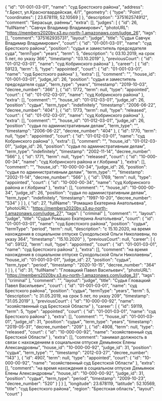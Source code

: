 {
    "id": "01-001-03-01",
    "name": "суд Брестского района",
    "address": "г.Брест, ул.Красногвардейская, 4/1",
    "geometry": {
        "type": "Point",
        "coordinates": [
            23.678119,
            52.10569
        ]
    },
    "description": "375162574912",
    "comment": "Берасьце, раённы",
    "extra": [],
    "judges": [
        {
            "id": 26,
            "fullName": "Савчук Владимир Владимирович",
            "photoURL": "https://members2020by.s3.eu-north-1.amazonaws.com/judge_26",
            "tags": [],
            "comment": "375162935731",
            "layout": "judge",
            "title": "Судья Савчук Владимир Владимирович",
            "court": {
                "id": "01-001-03-01",
                "name": "суд Брестского района",
                "position": "судья и заместитель председателя суда",
                "termType": "years",
                "term": 5,
                "description": "c 03.10.2019, на срок 5 лет, по указу 366",
                "timestamp": "03.10.2019"
            },
            "previousCourt": {
                "id": "01-012-03-01",
                "name": "суд Кобринского района"
            },
            "career": [
                {
                    "id": 59123,
                    "term": 5,
                    "type": "appointed",
                    "court": {
                        "id": "01-001-03-01",
                        "name": "суд Брестского района"
                    },
                    "extra": [],
                    "comment": "",
                    "house_id": "01-001-03-01",
                    "judge_id": 26,
                    "position": "судья и заместитель председателя суда",
                    "term_type": "years",
                    "timestamp": "2019-10-03",
                    "decree_number": "366"
                },
                {
                    "id": 1772,
                    "term": null,
                    "type": "appointed",
                    "court": {
                        "id": "01-012-03-01",
                        "name": "суд Кобринского района"
                    },
                    "extra": [],
                    "comment": "",
                    "house_id": "01-012-03-01",
                    "judge_id": 26,
                    "position": "судья",
                    "term_type": "indefinitely",
                    "timestamp": "2006-06-22",
                    "decree_number": "404"
                },
                {
                    "id": 1773,
                    "term": null,
                    "type": "released",
                    "court": {
                        "id": "01-012-03-01",
                        "name": "суд Кобринского района"
                    },
                    "extra": [],
                    "comment": "",
                    "house_id": "01-012-03-01",
                    "judge_id": 26,
                    "position": "судья по административным делам",
                    "term_type": "",
                    "timestamp": "2006-06-22",
                    "decree_number": "404"
                },
                {
                    "id": 1770,
                    "term": null,
                    "type": "appointed",
                    "court": {
                        "id": "01-012-03-01",
                        "name": "суд Кобринского района"
                    },
                    "extra": [],
                    "comment": "",
                    "house_id": "01-012-03-01",
                    "judge_id": 26,
                    "position": "судья по административным делам",
                    "term_type": "indefinitely",
                    "timestamp": "2002-11-14",
                    "decree_number": "566"
                },
                {
                    "id": 1771,
                    "term": null,
                    "type": "released",
                    "court": {
                        "id": "10-000-00-34",
                        "name": "суд Кобринского района и г.Кобрина"
                    },
                    "extra": [],
                    "comment": "",
                    "house_id": "10-000-00-34",
                    "judge_id": 26,
                    "position": "судья по административным делам",
                    "term_type": "",
                    "timestamp": "2002-11-14",
                    "decree_number": "566"
                },
                {
                    "id": 1769,
                    "term": null,
                    "type": "appointed",
                    "court": {
                        "id": "10-000-00-34",
                        "name": "суд Кобринского района и г.Кобрина"
                    },
                    "extra": [],
                    "comment": "",
                    "house_id": "10-000-00-34",
                    "judge_id": 26,
                    "position": "судья по административным делам",
                    "term_type": "indefinitely",
                    "timestamp": "1997-10-20",
                    "decree_number": "534"
                }
            ]
        },
        {
            "id": 27,
            "fullName": "Ромашко Екатерина Анатольевна",
            "photoURL": "https://members2020by.s3.eu-north-1.amazonaws.com/judge_27",
            "tags": [
                "criminal"
            ],
            "comment": "",
            "layout": "judge",
            "title": "Судья Ромашко Екатерина Анатольевна",
            "court": {
                "id": "01-001-03-01",
                "name": "суд Брестского района",
                "position": "судья",
                "termType": "period",
                "term": null,
                "description": "c 15.10.2020, на время нахождения в социальном отпуске Суходольской Ольги Николаевны, по указу 364",
                "timestamp": "15.10.2020"
            },
            "previousCourt": null,
            "career": [
                {
                    "id": 59122,
                    "term": null,
                    "type": "appointed",
                    "court": {
                        "id": "01-001-03-01",
                        "name": "суд Брестского района"
                    },
                    "extra": [],
                    "comment": "на время нахождения в социальном отпуске Суходольской Ольги Николаевны",
                    "house_id": "01-001-03-01",
                    "judge_id": 27,
                    "position": "судья",
                    "term_type": "period",
                    "timestamp": "2020-10-15",
                    "decree_number": "364"
                }
            ]
        },
        {
            "id": 31,
            "fullName": "Гловацкий Павел Васильевич",
            "photoURL": "https://members2020by.s3.eu-north-1.amazonaws.com/judge_31",
            "tags": [
                "criminal"
            ],
            "comment": "",
            "layout": "judge",
            "title": "Судья Гловацкий Павел Васильевич",
            "court": {
                "id": "01-001-03-01",
                "name": "суд Брестского района",
                "position": "судья",
                "termType": "years",
                "term": 5,
                "description": "c 31.05.2019, на срок 5 лет, по указу 209",
                "timestamp": "31.05.2019"
            },
            "previousCourt": {
                "id": "10-000-00-92",
                "name": "хозяйственный суд Брестской Области"
            },
            "career": [
                {
                    "id": 59119,
                    "term": 5,
                    "type": "appointed",
                    "court": {
                        "id": "01-001-03-01",
                        "name": "суд Брестского района"
                    },
                    "extra": [],
                    "comment": "",
                    "house_id": "01-001-03-01",
                    "judge_id": 31,
                    "position": "судья",
                    "term_type": "years",
                    "timestamp": "2019-05-31",
                    "decree_number": "209"
                },
                {
                    "id": 4908,
                    "term": null,
                    "type": "released",
                    "court": {
                        "id": "10-000-00-92",
                        "name": "хозяйственный суд Брестской Области"
                    },
                    "extra": [],
                    "comment": "занимал должность в связи с нахождением в социальном отпуске Демьянюк Елены Александровны",
                    "house_id": "10-000-00-92",
                    "judge_id": 31,
                    "position": "судья",
                    "term_type": "",
                    "timestamp": "2012-03-27",
                    "decree_number": "143"
                },
                {
                    "id": 4907,
                    "term": null,
                    "type": "appointed",
                    "court": {
                        "id": "10-000-00-92",
                        "name": "хозяйственный суд Брестской Области"
                    },
                    "extra": [],
                    "comment": "на время нахождения в социальном отпуске Демьянюк Елены Александровны",
                    "house_id": "10-000-00-92",
                    "judge_id": 31,
                    "position": "судья",
                    "term_type": "period",
                    "timestamp": "2009-10-23",
                    "decree_number": "520"
                }
            ]
        }
    ],
    "longitude": 23.678119,
    "latitude": 52.10569,
    "title": "суд Брестского района",
    "region": "Брестская область",
    "layout": "court"
}